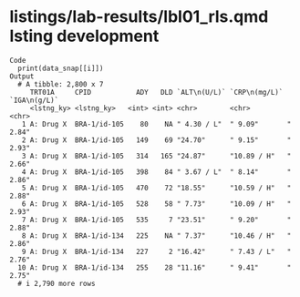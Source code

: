# listings/lab-results/lbl01_rls.qmd lsting development

    Code
      print(data_snap[[i]])
    Output
      # A tibble: 2,800 x 7
         TRT01A     CPID           ADY   DLD `ALT\n(U/L)` `CRP\n(mg/L)` `IGA\n(g/L)`
         <lstng_ky> <lstng_ky>   <int> <int> <chr>        <chr>         <chr>       
       1 A: Drug X  BRA-1/id-105    80    NA " 4.30 / L"  " 9.09"       " 2.84"     
       2 A: Drug X  BRA-1/id-105   149    69 "24.70"      " 9.15"       " 2.93"     
       3 A: Drug X  BRA-1/id-105   314   165 "24.87"      "10.89 / H"   " 2.66"     
       4 A: Drug X  BRA-1/id-105   398    84 " 3.67 / L"  " 8.14"       " 2.86"     
       5 A: Drug X  BRA-1/id-105   470    72 "18.55"      "10.59 / H"   " 2.88"     
       6 A: Drug X  BRA-1/id-105   528    58 " 7.73"      "10.09 / H"   " 2.93"     
       7 A: Drug X  BRA-1/id-105   535     7 "23.51"      " 9.20"       " 2.88"     
       8 A: Drug X  BRA-1/id-134   225    NA " 7.37"      "10.46 / H"   " 2.86"     
       9 A: Drug X  BRA-1/id-134   227     2 "16.42"      " 7.43 / L"   " 2.76"     
      10 A: Drug X  BRA-1/id-134   255    28 "11.16"      " 9.41"       " 2.75"     
      # i 2,790 more rows

